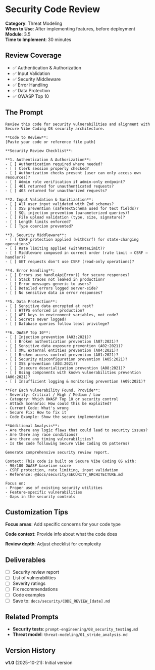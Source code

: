 # Security Code Review

**Category**: Threat Modeling  
**When to Use**: After implementing features, before deployment  
**Module**: 3.5  
**Time to Implement**: 30 minutes

## Review Coverage

- ✅ Authentication & Authorization
- ✅ Input Validation
- ✅ Security Middleware
- ✅ Error Handling
- ✅ Data Protection
- ✅ OWASP Top 10

## The Prompt

```
Review this code for security vulnerabilities and alignment with Secure Vibe Coding OS security architecture.

**Code to Review**:
[Paste your code or reference file path]

**Security Review Checklist**:

**1. Authentication & Authorization**:
- [ ] Authentication required where needed?
- [ ] Clerk session properly checked?
- [ ] Authorization checks present (user can only access own resources)?
- [ ] Admin role verification if admin-only endpoint?
- [ ] 401 returned for unauthenticated requests?
- [ ] 403 returned for unauthorized requests?

**2. Input Validation & Sanitization**:
- [ ] All user input validated with Zod schemas?
- [ ] XSS prevention (safeTextSchema used for text fields)?
- [ ] SQL injection prevention (parameterized queries)?
- [ ] File upload validation (type, size, signature)?
- [ ] Length limits enforced?
- [ ] Type coercion prevented?

**3. Security Middleware**:
- [ ] CSRF protection applied (withCsrf) for state-changing operations?
- [ ] Rate limiting applied (withRateLimit)?
- [ ] Middleware composed in correct order (rate limit → CSRF → handler)?
- [ ] GET requests don't use CSRF (read-only operations)?

**4. Error Handling**:
- [ ] Errors use handleApiError() for secure responses?
- [ ] Stack traces not leaked in production?
- [ ] Error messages generic to users?
- [ ] Detailed errors logged server-side?
- [ ] No sensitive data in error responses?

**5. Data Protection**:
- [ ] Sensitive data encrypted at rest?
- [ ] HTTPS enforced in production?
- [ ] API keys in environment variables, not code?
- [ ] Secrets never logged?
- [ ] Database queries follow least privilege?

**6. OWASP Top 10**:
- [ ] Injection prevention (A03:2021)?
- [ ] Broken authentication prevention (A07:2021)?
- [ ] Sensitive data exposure prevention (A02:2021)?
- [ ] XML external entities prevention (A04:2021)?
- [ ] Broken access control prevention (A01:2021)?
- [ ] Security misconfiguration prevention (A05:2021)?
- [ ] XSS prevention (A03:2021)?
- [ ] Insecure deserialization prevention (A08:2021)?
- [ ] Using components with known vulnerabilities prevention (A06:2021)?
- [ ] Insufficient logging & monitoring prevention (A09:2021)?

**For Each Vulnerability Found, Provide**:
- Severity: Critical / High / Medium / Low
- Category: Which OWASP Top 10 or security control
- Attack Scenario: How could this be exploited?
- Current Code: What's wrong
- Secure Fix: How to fix it
- Code Example: Show the secure implementation

**Additional Analysis**:
- Are there any logic flaws that could lead to security issues?
- Are there any race conditions?
- Are there any timing vulnerabilities?
- Is the code following Secure Vibe Coding OS patterns?

Generate comprehensive security review report.

Context: This code is built on Secure Vibe Coding OS with:
- 90/100 OWASP baseline score
- CSRF protection, rate limiting, input validation
- Reference: @docs/security/SECURITY_ARCHITECTURE.md

Focus on:
- Proper use of existing security utilities
- Feature-specific vulnerabilities
- Gaps in the security controls
```

## Customization Tips

**Focus areas**:
Add specific concerns for your code type

**Code context**:
Provide info about what the code does

**Review depth**:
Adjust checklist for complexity

## Deliverables

- [ ] Security review report
- [ ] List of vulnerabilities
- [ ] Severity ratings
- [ ] Fix recommendations
- [ ] Code examples
- [ ] Save to: `docs/security/CODE_REVIEW_[date].md`

## Related Prompts

- **Security tests**: `prompt-engineering/08_security_testing.md`
- **Threat model**: `threat-modeling/01_stride_analysis.md`

## Version History

**v1.0** (2025-10-21): Initial version
